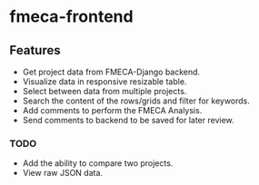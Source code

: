 # fmeca-frontend

## Features

* Get project data from FMECA-Django backend.
* Visualize data in responsive resizable table.
* Select between data from multiple projects.
* Search the content of the rows/grids and filter for keywords.
* Add comments to perform the FMECA Analysis.
* Send comments to backend to be saved for later review.

### TODO

* Add the ability to compare two projects.
* View raw JSON data.
